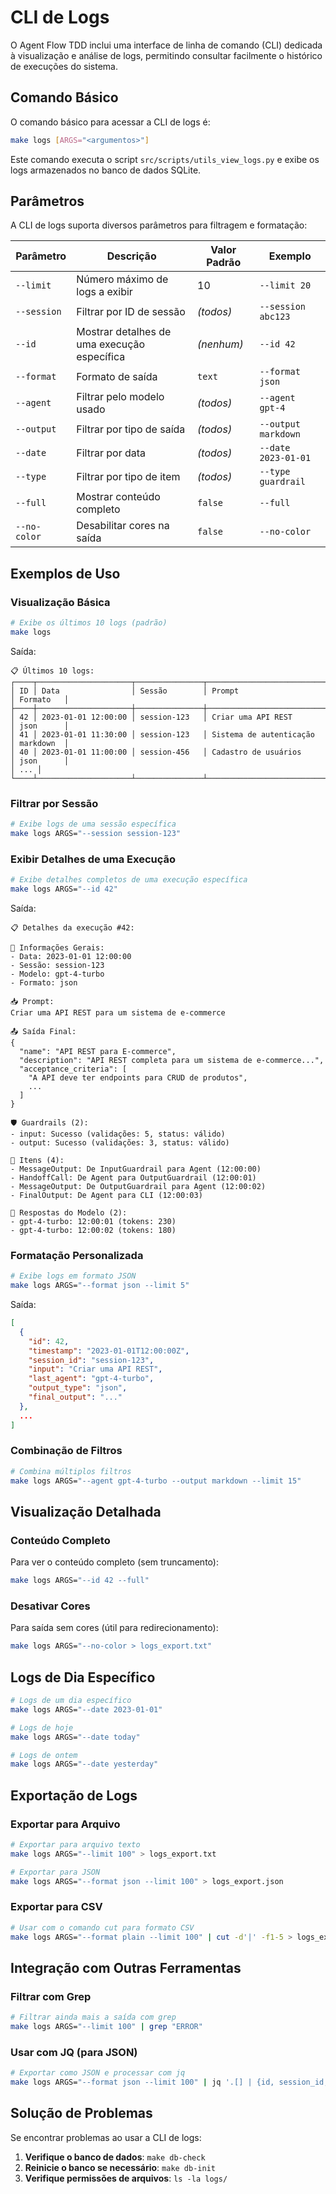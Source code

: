 # CLI de Logs

O Agent Flow TDD inclui uma interface de linha de comando (CLI) dedicada à visualização e análise de logs, permitindo consultar facilmente o histórico de execuções do sistema.

## Comando Básico

O comando básico para acessar a CLI de logs é:

```bash
make logs [ARGS="<argumentos>"]
```

Este comando executa o script `src/scripts/utils_view_logs.py` e exibe os logs armazenados no banco de dados SQLite.

## Parâmetros

A CLI de logs suporta diversos parâmetros para filtragem e formatação:

| Parâmetro | Descrição | Valor Padrão | Exemplo |
|-----------|-----------|--------------|---------|
| `--limit` | Número máximo de logs a exibir | 10 | `--limit 20` |
| `--session` | Filtrar por ID de sessão | *(todos)* | `--session abc123` |
| `--id` | Mostrar detalhes de uma execução específica | *(nenhum)* | `--id 42` |
| `--format` | Formato de saída | `text` | `--format json` |
| `--agent` | Filtrar pelo modelo usado | *(todos)* | `--agent gpt-4` |
| `--output` | Filtrar por tipo de saída | *(todos)* | `--output markdown` |
| `--date` | Filtrar por data | *(todos)* | `--date 2023-01-01` |
| `--type` | Filtrar por tipo de item | *(todos)* | `--type guardrail` |
| `--full` | Mostrar conteúdo completo | `false` | `--full` |
| `--no-color` | Desabilitar cores na saída | `false` | `--no-color` |

## Exemplos de Uso

### Visualização Básica

```bash
# Exibe os últimos 10 logs (padrão)
make logs
```

Saída:
```
📋 Últimos 10 logs:
┌────┬─────────────────────┬───────────────┬────────────────────────────┬───────────┐
│ ID │ Data                │ Sessão        │ Prompt                     │ Formato   │
├────┼─────────────────────┼───────────────┼────────────────────────────┼───────────┤
│ 42 │ 2023-01-01 12:00:00 │ session-123   │ Criar uma API REST         │ json      │
│ 41 │ 2023-01-01 11:30:00 │ session-123   │ Sistema de autenticação    │ markdown  │
│ 40 │ 2023-01-01 11:00:00 │ session-456   │ Cadastro de usuários       │ json      │
│ ... │
└────┴─────────────────────┴───────────────┴────────────────────────────┴───────────┘
```

### Filtrar por Sessão

```bash
# Exibe logs de uma sessão específica
make logs ARGS="--session session-123"
```

### Exibir Detalhes de uma Execução

```bash
# Exibe detalhes completos de uma execução específica
make logs ARGS="--id 42"
```

Saída:
```
📋 Detalhes da execução #42:

📝 Informações Gerais:
- Data: 2023-01-01 12:00:00
- Sessão: session-123
- Modelo: gpt-4-turbo
- Formato: json

📥 Prompt:
Criar uma API REST para um sistema de e-commerce

📤 Saída Final:
{
  "name": "API REST para E-commerce",
  "description": "API REST completa para um sistema de e-commerce...",
  "acceptance_criteria": [
    "A API deve ter endpoints para CRUD de produtos",
    ...
  ]
}

🛡️ Guardrails (2):
- input: Sucesso (validações: 5, status: válido)
- output: Sucesso (validações: 3, status: válido)

🔄 Itens (4):
- MessageOutput: De InputGuardrail para Agent (12:00:00)
- HandoffCall: De Agent para OutputGuardrail (12:00:01)
- MessageOutput: De OutputGuardrail para Agent (12:00:02)
- FinalOutput: De Agent para CLI (12:00:03)

🤖 Respostas do Modelo (2):
- gpt-4-turbo: 12:00:01 (tokens: 230)
- gpt-4-turbo: 12:00:02 (tokens: 180)
```

### Formatação Personalizada

```bash
# Exibe logs em formato JSON
make logs ARGS="--format json --limit 5"
```

Saída:
```json
[
  {
    "id": 42,
    "timestamp": "2023-01-01T12:00:00Z",
    "session_id": "session-123",
    "input": "Criar uma API REST",
    "last_agent": "gpt-4-turbo",
    "output_type": "json",
    "final_output": "..."
  },
  ...
]
```

### Combinação de Filtros

```bash
# Combina múltiplos filtros
make logs ARGS="--agent gpt-4-turbo --output markdown --limit 15"
```

## Visualização Detalhada

### Conteúdo Completo

Para ver o conteúdo completo (sem truncamento):

```bash
make logs ARGS="--id 42 --full"
```

### Desativar Cores

Para saída sem cores (útil para redirecionamento):

```bash
make logs ARGS="--no-color > logs_export.txt"
```

## Logs de Dia Específico

```bash
# Logs de um dia específico
make logs ARGS="--date 2023-01-01"

# Logs de hoje
make logs ARGS="--date today"

# Logs de ontem
make logs ARGS="--date yesterday"
```

## Exportação de Logs

### Exportar para Arquivo

```bash
# Exportar para arquivo texto
make logs ARGS="--limit 100" > logs_export.txt

# Exportar para JSON
make logs ARGS="--format json --limit 100" > logs_export.json
```

### Exportar para CSV

```bash
# Usar com o comando cut para formato CSV
make logs ARGS="--format plain --limit 100" | cut -d'|' -f1-5 > logs_export.csv
```

## Integração com Outras Ferramentas

### Filtrar com Grep

```bash
# Filtrar ainda mais a saída com grep
make logs ARGS="--limit 100" | grep "ERROR"
```

### Usar com JQ (para JSON)

```bash
# Exportar como JSON e processar com jq
make logs ARGS="--format json --limit 100" | jq '.[] | {id, session_id, timestamp}'
```

## Solução de Problemas

Se encontrar problemas ao usar a CLI de logs:

1. **Verifique o banco de dados**: `make db-check`
2. **Reinicie o banco se necessário**: `make db-init`
3. **Verifique permissões de arquivos**: `ls -la logs/` 